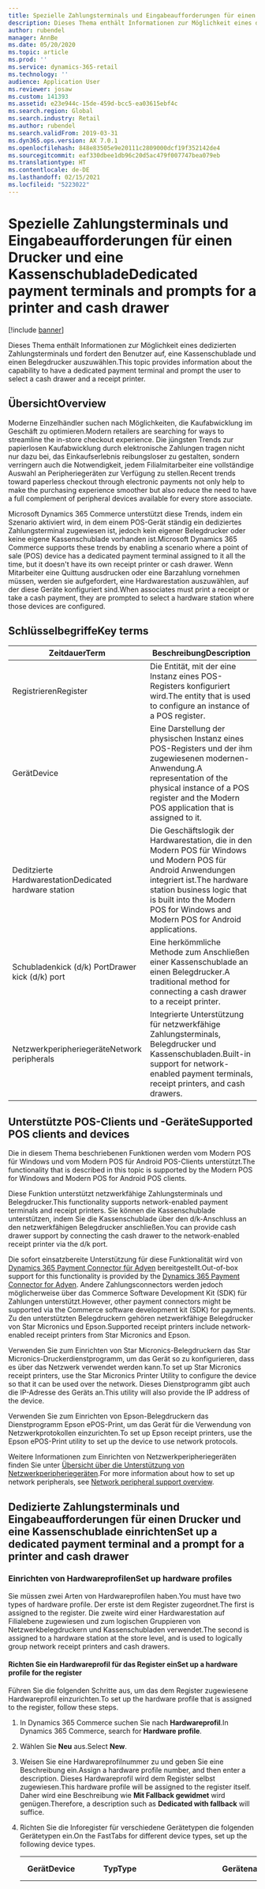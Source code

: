 ```yaml
---
title: Spezielle Zahlungsterminals und Eingabeaufforderungen für einen Drucker und eine Kassenschublade
description: Dieses Thema enthält Informationen zur Möglichkeit eines dedizierten Zahlungsterminals und fordert den Benutzer auf, eine Kassenschublade und einen Belegdrucker auszuwählen.
author: rubendel
manager: AnnBe
ms.date: 05/20/2020
ms.topic: article
ms.prod: ''
ms.service: dynamics-365-retail
ms.technology: ''
audience: Application User
ms.reviewer: josaw
ms.custom: 141393
ms.assetid: e23e944c-15de-459d-bcc5-ea03615ebf4c
ms.search.region: Global
ms.search.industry: Retail
ms.author: rubendel
ms.search.validFrom: 2019-03-31
ms.dyn365.ops.version: AX 7.0.1
ms.openlocfilehash: 848e83505e9e20111c2809000dcf19f352142de4
ms.sourcegitcommit: eaf330dbee1db96c20d5ac479f007747bea079eb
ms.translationtype: HT
ms.contentlocale: de-DE
ms.lasthandoff: 02/15/2021
ms.locfileid: "5223022"
---
```

# <a name="dedicated-payment-terminals-and-prompts-for-a-printer-and-cash-drawer"></a><span data-ttu-id="beaa3-103">Spezielle Zahlungsterminals und Eingabeaufforderungen für einen Drucker und eine Kassenschublade</span><span class="sxs-lookup"><span data-stu-id="beaa3-103">Dedicated payment terminals and prompts for a printer and cash drawer</span></span>

[!include [banner](includes/banner.md)]

<span data-ttu-id="beaa3-104">Dieses Thema enthält Informationen zur Möglichkeit eines dedizierten Zahlungsterminals und fordert den Benutzer auf, eine Kassenschublade und einen Belegdrucker auszuwählen.</span><span class="sxs-lookup"><span data-stu-id="beaa3-104">This topic provides information about the capability to have a dedicated payment terminal and prompt the user to select a cash drawer and a receipt printer.</span></span>

## <a name="overview"></a><span data-ttu-id="beaa3-105">Übersicht</span><span class="sxs-lookup"><span data-stu-id="beaa3-105">Overview</span></span>

<span data-ttu-id="beaa3-106">Moderne Einzelhändler suchen nach Möglichkeiten, die Kaufabwicklung im Geschäft zu optimieren.</span><span class="sxs-lookup"><span data-stu-id="beaa3-106">Modern retailers are searching for ways to streamline the in-store checkout experience.</span></span> <span data-ttu-id="beaa3-107">Die jüngsten Trends zur papierlosen Kaufabwicklung durch elektronische Zahlungen tragen nicht nur dazu bei, das Einkaufserlebnis reibungsloser zu gestalten, sondern verringern auch die Notwendigkeit, jedem Filialmitarbeiter eine vollständige Auswahl an Peripheriegeräten zur Verfügung zu stellen.</span><span class="sxs-lookup"><span data-stu-id="beaa3-107">Recent trends toward paperless checkout through electronic payments not only help to make the purchasing experience smoother but also reduce the need to have a full complement of peripheral devices available for every store associate.</span></span>

<span data-ttu-id="beaa3-108">Microsoft Dynamics 365 Commerce unterstützt diese Trends, indem ein Szenario aktiviert wird, in dem einem POS-Gerät ständig ein dediziertes Zahlungsterminal zugewiesen ist, jedoch kein eigener Belegdrucker oder keine eigene Kassenschublade vorhanden ist.</span><span class="sxs-lookup"><span data-stu-id="beaa3-108">Microsoft Dynamics 365 Commerce supports these trends by enabling a scenario where a point of sale (POS) device has a dedicated payment terminal assigned to it all the time, but it doesn't have its own receipt printer or cash drawer.</span></span> <span data-ttu-id="beaa3-109">Wenn Mitarbeiter eine Quittung ausdrucken oder eine Barzahlung vornehmen müssen, werden sie aufgefordert, eine Hardwarestation auszuwählen, auf der diese Geräte konfiguriert sind.</span><span class="sxs-lookup"><span data-stu-id="beaa3-109">When associates must print a receipt or take a cash payment, they are prompted to select a hardware station where those devices are configured.</span></span>

## <a name="key-terms"></a><span data-ttu-id="beaa3-110">Schlüsselbegriffe</span><span class="sxs-lookup"><span data-stu-id="beaa3-110">Key terms</span></span>

| <span data-ttu-id="beaa3-111">Zeitdauer</span><span class="sxs-lookup"><span data-stu-id="beaa3-111">Term</span></span> | <span data-ttu-id="beaa3-112">Beschreibung</span><span class="sxs-lookup"><span data-stu-id="beaa3-112">Description</span></span> |
|---|---|
| <span data-ttu-id="beaa3-113">Registrieren</span><span class="sxs-lookup"><span data-stu-id="beaa3-113">Register</span></span> | <span data-ttu-id="beaa3-114">Die Entität, mit der eine Instanz eines POS-Registers konfiguriert wird.</span><span class="sxs-lookup"><span data-stu-id="beaa3-114">The entity that is used to configure an instance of a POS register.</span></span> |
| <span data-ttu-id="beaa3-115">Gerät</span><span class="sxs-lookup"><span data-stu-id="beaa3-115">Device</span></span> | <span data-ttu-id="beaa3-116">Eine Darstellung der physischen Instanz eines POS-Registers und der ihm zugewiesenen modernen-Anwendung.</span><span class="sxs-lookup"><span data-stu-id="beaa3-116">A representation of the physical instance of a POS register and the Modern POS application that is assigned to it.</span></span> |
| <span data-ttu-id="beaa3-117">Deditzierte Hardwarestation</span><span class="sxs-lookup"><span data-stu-id="beaa3-117">Dedicated hardware station</span></span> | <span data-ttu-id="beaa3-118">Die Geschäftslogik der Hardwarestation, die in den Modern POS für Windows und Modern POS für Android Anwendungen integriert ist.</span><span class="sxs-lookup"><span data-stu-id="beaa3-118">The hardware station business logic that is built into the Modern POS for Windows and Modern POS for Android applications.</span></span> |
| <span data-ttu-id="beaa3-119">Schubladenkick (d/k) Port</span><span class="sxs-lookup"><span data-stu-id="beaa3-119">Drawer kick (d/k) port</span></span> | <span data-ttu-id="beaa3-120">Eine herkömmliche Methode zum Anschließen einer Kassenschublade an einen Belegdrucker.</span><span class="sxs-lookup"><span data-stu-id="beaa3-120">A traditional method for connecting a cash drawer to a receipt printer.</span></span> |
| <span data-ttu-id="beaa3-121">Netzwerkperipheriegeräte</span><span class="sxs-lookup"><span data-stu-id="beaa3-121">Network peripherals</span></span> | <span data-ttu-id="beaa3-122">Integrierte Unterstützung für netzwerkfähige Zahlungsterminals, Belegdrucker und Kassenschubladen.</span><span class="sxs-lookup"><span data-stu-id="beaa3-122">Built-in support for network-enabled payment terminals, receipt printers, and cash drawers.</span></span> |

## <a name="supported-pos-clients-and-devices"></a><span data-ttu-id="beaa3-123">Unterstützte POS-Clients und -Geräte</span><span class="sxs-lookup"><span data-stu-id="beaa3-123">Supported POS clients and devices</span></span>

<span data-ttu-id="beaa3-124">Die in diesem Thema beschriebenen Funktionen werden vom Modern POS für Windows und vom Modern POS für Android POS-Clients unterstützt.</span><span class="sxs-lookup"><span data-stu-id="beaa3-124">The functionality that is described in this topic is supported by the Modern POS for Windows and Modern POS for Android POS clients.</span></span>

<span data-ttu-id="beaa3-125">Diese Funktion unterstützt netzwerkfähige Zahlungsterminals und Belegdrucker.</span><span class="sxs-lookup"><span data-stu-id="beaa3-125">This functionality supports network-enabled payment terminals and receipt printers.</span></span> <span data-ttu-id="beaa3-126">Sie können die Kassenschublade unterstützen, indem Sie die Kassenschublade über den d/k-Anschluss an den netzwerkfähigen Belegdrucker anschließen.</span><span class="sxs-lookup"><span data-stu-id="beaa3-126">You can provide cash drawer support by connecting the cash drawer to the network-enabled receipt printer via the d/k port.</span></span>

<span data-ttu-id="beaa3-127">Die sofort einsatzbereite Unterstützung für diese Funktionalität wird von [Dynamics 365 Payment Connector für Adyen](https://docs.microsoft.com/dynamics365/commerce/dev-itpro/adyen-connector?tabs=8-1-3) bereitgestellt.</span><span class="sxs-lookup"><span data-stu-id="beaa3-127">Out-of-box support for this functionality is provided by the [Dynamics 365 Payment Connector for Adyen](https://docs.microsoft.com/dynamics365/commerce/dev-itpro/adyen-connector?tabs=8-1-3).</span></span> <span data-ttu-id="beaa3-128">Andere Zahlungsconnectors werden jedoch möglicherweise über das Commerce Software Development Kit (SDK) für Zahlungen unterstützt.</span><span class="sxs-lookup"><span data-stu-id="beaa3-128">However, other payment connectors might be supported via the Commerce software development kit (SDK) for payments.</span></span> <span data-ttu-id="beaa3-129">Zu den unterstützten Belegdruckern gehören netzwerkfähige Belegdrucker von Star Micronics und Epson.</span><span class="sxs-lookup"><span data-stu-id="beaa3-129">Supported receipt printers include network-enabled receipt printers from Star Micronics and Epson.</span></span>

<span data-ttu-id="beaa3-130">Verwenden Sie zum Einrichten von Star Micronics-Belegdruckern das Star Micronics-Druckerdienstprogramm, um das Gerät so zu konfigurieren, dass es über das Netzwerk verwendet werden kann.</span><span class="sxs-lookup"><span data-stu-id="beaa3-130">To set up Star Micronics receipt printers, use the Star Micronics Printer Utility to configure the device so that it can be used over the network.</span></span> <span data-ttu-id="beaa3-131">Dieses Dienstprogramm gibt auch die IP-Adresse des Geräts an.</span><span class="sxs-lookup"><span data-stu-id="beaa3-131">This utility will also provide the IP address of the device.</span></span>

<span data-ttu-id="beaa3-132">Verwenden Sie zum Einrichten von Epson-Belegdruckern das Dienstprogramm Epson ePOS-Print, um das Gerät für die Verwendung von Netzwerkprotokollen einzurichten.</span><span class="sxs-lookup"><span data-stu-id="beaa3-132">To set up Epson receipt printers, use the Epson ePOS-Print utility to set up the device to use network protocols.</span></span>

<span data-ttu-id="beaa3-133">Weitere Informationen zum Einrichten von Netzwerkperipheriegeräten finden Sie unter [Übersicht über die Unterstützung von Netzwerkperipheriegeräten](https://go.microsoft.com/fwlink/?linkid=2129965).</span><span class="sxs-lookup"><span data-stu-id="beaa3-133">For more information about how to set up network peripherals, see [Network peripheral support overview](https://go.microsoft.com/fwlink/?linkid=2129965).</span></span>

## <a name="set-up-a-dedicated-payment-terminal-and-a-prompt-for-a-printer-and-cash-drawer"></a><span data-ttu-id="beaa3-134">Dedizierte Zahlungsterminals und Eingabeaufforderungen für einen Drucker und eine Kassenschublade einrichten</span><span class="sxs-lookup"><span data-stu-id="beaa3-134">Set up a dedicated payment terminal and a prompt for a printer and cash drawer</span></span>

### <a name="set-up-hardware-profiles"></a><span data-ttu-id="beaa3-135">Einrichten von Hardwareprofilen</span><span class="sxs-lookup"><span data-stu-id="beaa3-135">Set up hardware profiles</span></span>

<span data-ttu-id="beaa3-136">Sie müssen zwei Arten von Hardwareprofilen haben.</span><span class="sxs-lookup"><span data-stu-id="beaa3-136">You must have two types of hardware profile.</span></span> <span data-ttu-id="beaa3-137">Der erste ist dem Register zugeordnet.</span><span class="sxs-lookup"><span data-stu-id="beaa3-137">The first is assigned to the register.</span></span> <span data-ttu-id="beaa3-138">Die zweite wird einer Hardwarestation auf Filialebene zugewiesen und zum logischen Gruppieren von Netzwerkbelegdruckern und Kassenschubladen verwendet.</span><span class="sxs-lookup"><span data-stu-id="beaa3-138">The second is assigned to a hardware station at the store level, and is used to logically group network receipt printers and cash drawers.</span></span>

#### <a name="set-up-a-hardware-profile-for-the-register"></a><span data-ttu-id="beaa3-139">Richten Sie ein Hardwareprofil für das Register ein</span><span class="sxs-lookup"><span data-stu-id="beaa3-139">Set up a hardware profile for the register</span></span>

<span data-ttu-id="beaa3-140">Führen Sie die folgenden Schritte aus, um das dem Register zugewiesene Hardwareprofil einzurichten.</span><span class="sxs-lookup"><span data-stu-id="beaa3-140">To set up the hardware profile that is assigned to the register, follow these steps.</span></span>

1. <span data-ttu-id="beaa3-141">In Dynamics 365 Commerce suchen Sie nach **Hardwareprofil**.</span><span class="sxs-lookup"><span data-stu-id="beaa3-141">In Dynamics 365 Commerce, search for **Hardware profile**.</span></span>
2. <span data-ttu-id="beaa3-142">Wählen Sie **Neu** aus.</span><span class="sxs-lookup"><span data-stu-id="beaa3-142">Select **New**.</span></span>
3. <span data-ttu-id="beaa3-143">Weisen Sie eine Hardwareprofilnummer zu und geben Sie eine Beschreibung ein.</span><span class="sxs-lookup"><span data-stu-id="beaa3-143">Assign a hardware profile number, and then enter a description.</span></span> <span data-ttu-id="beaa3-144">Dieses Hardwareprofil wird dem Register selbst zugewiesen.</span><span class="sxs-lookup"><span data-stu-id="beaa3-144">This hardware profile will be assigned to the register itself.</span></span> <span data-ttu-id="beaa3-145">Daher wird eine Beschreibung wie **Mit Fallback gewidmet** wird genügen.</span><span class="sxs-lookup"><span data-stu-id="beaa3-145">Therefore, a description such as **Dedicated with fallback** will suffice.</span></span>
4. <span data-ttu-id="beaa3-146">Richten Sie die Inforegister für verschiedene Gerätetypen die folgenden Gerätetypen ein.</span><span class="sxs-lookup"><span data-stu-id="beaa3-146">On the FastTabs for different device types, set up the following device types.</span></span>

    | <span data-ttu-id="beaa3-147">Gerät</span><span class="sxs-lookup"><span data-stu-id="beaa3-147">Device</span></span> | <span data-ttu-id="beaa3-148">Typ</span><span class="sxs-lookup"><span data-stu-id="beaa3-148">Type</span></span> | <span data-ttu-id="beaa3-149">Gerätename</span><span class="sxs-lookup"><span data-stu-id="beaa3-149">Device name</span></span> | <span data-ttu-id="beaa3-150">Zusätzliche Details</span><span class="sxs-lookup"><span data-stu-id="beaa3-150">Additional details</span></span> |
    |---|---|---|---|
    | <span data-ttu-id="beaa3-151">Drucker</span><span class="sxs-lookup"><span data-stu-id="beaa3-151">Printer</span></span> | <span data-ttu-id="beaa3-152">Fallback</span><span class="sxs-lookup"><span data-stu-id="beaa3-152">Fallback</span></span> | <span data-ttu-id="beaa3-153">*Beliebige*</span><span class="sxs-lookup"><span data-stu-id="beaa3-153">*Any*</span></span> | <span data-ttu-id="beaa3-154">Der Gerätename berücksichtigt Groß-/Kleinschreibung.</span><span class="sxs-lookup"><span data-stu-id="beaa3-154">The device name is case-sensitive.</span></span> <span data-ttu-id="beaa3-155">Das **Belegprofil-ID** sollte gleich sein wie das **Belegprofil-ID**, das dem Netzwerkdrucker zugeordnet ist, der in dem Hardwareprofil eingerichtet ist, das der Hardwarestation auf Kanalebene zugewiesen ist.</span><span class="sxs-lookup"><span data-stu-id="beaa3-155">The **Receipt profile ID** should be the same as the **Receipt profile ID** that is mapped to the network printer that is set up in the hardware profile that is assigned to the hardware station at the channel level.</span></span> |
    | <span data-ttu-id="beaa3-156">Geldlade</span><span class="sxs-lookup"><span data-stu-id="beaa3-156">Cash drawer</span></span> | <span data-ttu-id="beaa3-157">Fallback</span><span class="sxs-lookup"><span data-stu-id="beaa3-157">Fallback</span></span> | <span data-ttu-id="beaa3-158">*Beliebige*</span><span class="sxs-lookup"><span data-stu-id="beaa3-158">*Any*</span></span> | <span data-ttu-id="beaa3-159">Der Gerätename berücksichtigt Groß-/Kleinschreibung.</span><span class="sxs-lookup"><span data-stu-id="beaa3-159">The device name is case-sensitive.</span></span> <span data-ttu-id="beaa3-160">Legen Sie die Option **Geteilte Schicht verwenden** auf **Ja** fest.</span><span class="sxs-lookup"><span data-stu-id="beaa3-160">Set the **Use shared shift** option to **Yes**.</span></span> |
    | <span data-ttu-id="beaa3-161">Elektronische Überweisung - Dienst</span><span class="sxs-lookup"><span data-stu-id="beaa3-161">EFT service</span></span> | <span data-ttu-id="beaa3-162">Adyen</span><span class="sxs-lookup"><span data-stu-id="beaa3-162">Adyen</span></span> | <span data-ttu-id="beaa3-163">Nicht zutreffend</span><span class="sxs-lookup"><span data-stu-id="beaa3-163">Not applicable</span></span> | <span data-ttu-id="beaa3-164">Informationen darüber, wie der Adyen-Zahlungskonnektor für Onlineshops konfiguriert wird, finden Sie unter [Dynamics 365 Zahlungskonnektor für Ayden](https://docs.microsoft.com/dynamics365/commerce/dev-itpro/adyen-connector?tabs=8-1-3).</span><span class="sxs-lookup"><span data-stu-id="beaa3-164">For information about how to set up the out-of-box Adyen connector, see [Dynamics 365 Payment Connector for Adyen](https://docs.microsoft.com/dynamics365/commerce/dev-itpro/adyen-connector?tabs=8-1-3).</span></span> <span data-ttu-id="beaa3-165">Andere Zahlungsconnectors werden jedoch möglicherweise über das [Commerce Software Development Kit (SDK) für Zahlungen](https://docs.microsoft.com/dynamics365/commerce/dev-itpro/end-to-end-payment-extension) unterstützt.</span><span class="sxs-lookup"><span data-stu-id="beaa3-165">Other payment connectors can be supported via the [Commerce software development kit (SDK) for payments](https://docs.microsoft.com/dynamics365/commerce/dev-itpro/end-to-end-payment-extension).</span></span> |
    | <span data-ttu-id="beaa3-166">PIN-Feld</span><span class="sxs-lookup"><span data-stu-id="beaa3-166">PIN pad</span></span> | <span data-ttu-id="beaa3-167">Netzwerk</span><span class="sxs-lookup"><span data-stu-id="beaa3-167">Network</span></span> | <span data-ttu-id="beaa3-168">**MicrosoftAdyenDeviceV001**</span><span class="sxs-lookup"><span data-stu-id="beaa3-168">**MicrosoftAdyenDeviceV001**</span></span> | <span data-ttu-id="beaa3-169">Keiner.</span><span class="sxs-lookup"><span data-stu-id="beaa3-169">None.</span></span> |

5. <span data-ttu-id="beaa3-170">In Dynamics 365 Commerce nach **Register** suchen.</span><span class="sxs-lookup"><span data-stu-id="beaa3-170">In Dynamics 365 Commerce, search for **Registers**.</span></span>
6. <span data-ttu-id="beaa3-171">Wählen Sie ein Register aus, indem Sie die Registernummer auswählen, und wählen Sie dann **Bearbeiten**.</span><span class="sxs-lookup"><span data-stu-id="beaa3-171">Select a register by selecting the register number, and then select **Edit**.</span></span>
7. <span data-ttu-id="beaa3-172">Weisen Sie das soeben erstellte Hardwareprofil dem Register zu, das ein dediziertes Zahlungsterminal verwenden soll.</span><span class="sxs-lookup"><span data-stu-id="beaa3-172">Assign the hardware profile that you just created to the register that should use a dedicated payment terminal.</span></span> <span data-ttu-id="beaa3-173">Das Gerät, das diesem Register zugeordnet ist, muss entweder die Anwendung Modern POS für Windows oder Modern POS für Android Anwendung verwenden.</span><span class="sxs-lookup"><span data-stu-id="beaa3-173">The device that is mapped to this register must use either the Modern POS for Windows application or the Modern POS for Android application.</span></span>
8. <span data-ttu-id="beaa3-174">Wählen Sie **Speichern** aus.</span><span class="sxs-lookup"><span data-stu-id="beaa3-174">Select **Save**.</span></span>
9. <span data-ttu-id="beaa3-175">Klicken Sie im Aktivitätsbereich auf die Registerkarte **Register**, und wählen Sie **IP-Adressen konfigurieren** aus.</span><span class="sxs-lookup"><span data-stu-id="beaa3-175">On the Action Pane, on the **Registers** tab, select **Configure IP addresses**.</span></span>
10. <span data-ttu-id="beaa3-176">Auf dem Inforegister **PIN-Pad** geben Sie die IP-Adresse des Zahlungsterminals ein.</span><span class="sxs-lookup"><span data-stu-id="beaa3-176">On the **PIN pad** FastTab, enter the IP address of the payment terminal.</span></span> <span data-ttu-id="beaa3-177">Informationen zum Abrufen der IP-Adresse des Zahlungsterminals mithilfe des Adyen-Connectors finden Sie unter [Dynamics 365 Payment Connector für Adyen](https://docs.microsoft.com/dynamics365/commerce/dev-itpro/adyen-connector?tabs=8-1-3).</span><span class="sxs-lookup"><span data-stu-id="beaa3-177">For information about how to get the IP address of the payment terminal by using the Adyen connector, see [Dynamics 365 Payment Connector for Adyen](https://docs.microsoft.com/dynamics365/commerce/dev-itpro/adyen-connector?tabs=8-1-3).</span></span>
11. <span data-ttu-id="beaa3-178">Wählen Sie **Speichern** aus.</span><span class="sxs-lookup"><span data-stu-id="beaa3-178">Select **Save**.</span></span>

#### <a name="set-up-a-hardware-profile-for-the-receipt-printer-and-cash-drawer"></a><span data-ttu-id="beaa3-179">Richten Sie ein Hardwareprofil für den Belegdrucker und die Kassenschublade ein</span><span class="sxs-lookup"><span data-stu-id="beaa3-179">Set up a hardware profile for the receipt printer and cash drawer</span></span>

<span data-ttu-id="beaa3-180">Führen Sie die folgenden Schritte aus, um das Hardwareprofil einzurichten, mit dem der Netzwerkbelegdrucker und die Kassenschublade gruppiert werden.</span><span class="sxs-lookup"><span data-stu-id="beaa3-180">To set up the hardware profile that is used to group the network receipt printer and cash drawer, follow these steps.</span></span>

1. <span data-ttu-id="beaa3-181">In Dynamics 365 Commerce suchen Sie nach **Hardwareprofil**.</span><span class="sxs-lookup"><span data-stu-id="beaa3-181">In Dynamics 365 Commerce, search for **Hardware profile**.</span></span>
2. <span data-ttu-id="beaa3-182">Wählen Sie **Neu** aus.</span><span class="sxs-lookup"><span data-stu-id="beaa3-182">Select **New**.</span></span>
3. <span data-ttu-id="beaa3-183">Weisen Sie eine Hardwareprofilnummer zu und geben Sie eine Beschreibung ein.</span><span class="sxs-lookup"><span data-stu-id="beaa3-183">Assign a hardware profile number, and then enter a description.</span></span> <span data-ttu-id="beaa3-184">Dieses Hardwareprofil wird verwendet, um den Belegdrucker und die Kassenschublade zu gruppieren.</span><span class="sxs-lookup"><span data-stu-id="beaa3-184">This hardware profile will be used to group the receipt printer and cash drawer.</span></span> <span data-ttu-id="beaa3-185">Daher wird eine Beschreibung wie **Netzwerkdrucker und Kassenschublade** genügen.</span><span class="sxs-lookup"><span data-stu-id="beaa3-185">Therefore, a description such as **Network printer and cash drawer** will suffice.</span></span>
4. <span data-ttu-id="beaa3-186">Richten Sie die Inforegister für verschiedene Gerätetypen die folgenden Gerätetypen ein.</span><span class="sxs-lookup"><span data-stu-id="beaa3-186">On the FastTabs for different device types, set up the following device types.</span></span>

    | <span data-ttu-id="beaa3-187">Gerät</span><span class="sxs-lookup"><span data-stu-id="beaa3-187">Device</span></span> | <span data-ttu-id="beaa3-188">Typ</span><span class="sxs-lookup"><span data-stu-id="beaa3-188">Type</span></span> | <span data-ttu-id="beaa3-189">Beschreibung</span><span class="sxs-lookup"><span data-stu-id="beaa3-189">Description</span></span> | <span data-ttu-id="beaa3-190">Zusätzliche Details</span><span class="sxs-lookup"><span data-stu-id="beaa3-190">Additional details</span></span> |
    |---|---|---|---|
    | <span data-ttu-id="beaa3-191">Drucker</span><span class="sxs-lookup"><span data-stu-id="beaa3-191">Printer</span></span> | <span data-ttu-id="beaa3-192">Netzwerk</span><span class="sxs-lookup"><span data-stu-id="beaa3-192">Network</span></span> | <span data-ttu-id="beaa3-193">**Epson** oder **Star**</span><span class="sxs-lookup"><span data-stu-id="beaa3-193">**Epson** or **Star**</span></span> | <span data-ttu-id="beaa3-194">Der Gerätename berücksichtigt Groß-/Kleinschreibung.</span><span class="sxs-lookup"><span data-stu-id="beaa3-194">The device name is case-sensitive.</span></span> <span data-ttu-id="beaa3-195">Die **Belegprofil-ID** sollte gleich sein wie die **Belegprofil-ID**, die dem Netzwerkdrucker zugeordnet ist, der in dem Hardwareprofil eingerichtet ist, das der Hardwarestation auf Kanalebene zugewiesen ist.</span><span class="sxs-lookup"><span data-stu-id="beaa3-195">The **Receipt profile ID** should be the same as the **Receipt profile ID** that is mapped to the printer that is set up in the hardware profile that is assigned to the register.</span></span> |
    | <span data-ttu-id="beaa3-196">Geldlade</span><span class="sxs-lookup"><span data-stu-id="beaa3-196">Cash drawer</span></span> | <span data-ttu-id="beaa3-197">Netzwerk</span><span class="sxs-lookup"><span data-stu-id="beaa3-197">Network</span></span> | <span data-ttu-id="beaa3-198">**Epson** oder **Star**</span><span class="sxs-lookup"><span data-stu-id="beaa3-198">**Epson** or **Star**</span></span> | <span data-ttu-id="beaa3-199">Der Gerätename berücksichtigt Groß-/Kleinschreibung.</span><span class="sxs-lookup"><span data-stu-id="beaa3-199">The device name is case-sensitive.</span></span> <span data-ttu-id="beaa3-200">Legen Sie die Option **Geteilte Schicht verwenden** auf **Ja** fest.</span><span class="sxs-lookup"><span data-stu-id="beaa3-200">set the **Use shared shift** option to **Yes**.</span></span> |

5. <span data-ttu-id="beaa3-201">Wählen Sie **Speichern** aus.</span><span class="sxs-lookup"><span data-stu-id="beaa3-201">Select **Save**.</span></span>

### <a name="set-up-hardware-stations"></a><span data-ttu-id="beaa3-202">Eine Hardwarestation einrichten</span><span class="sxs-lookup"><span data-stu-id="beaa3-202">Set up hardware stations</span></span>

<span data-ttu-id="beaa3-203">Sie müssen zwei Hardwarestationen haben.</span><span class="sxs-lookup"><span data-stu-id="beaa3-203">You must have two hardware stations.</span></span> <span data-ttu-id="beaa3-204">Dier erste wird dem Register zugeordnet.</span><span class="sxs-lookup"><span data-stu-id="beaa3-204">The first will be mapped to the register.</span></span> <span data-ttu-id="beaa3-205">Die zweite wird nach Bedarf ausgewählt, wenn eine Quittung gedruckt oder eine Kassenschublade geöffnet werden muss.</span><span class="sxs-lookup"><span data-stu-id="beaa3-205">The second will be selected as it's required, whenever a receipt must be printed or a cash drawer must be opened.</span></span>

#### <a name="register-a-hardware-station"></a><span data-ttu-id="beaa3-206">Eine Hardwarestation erfassen</span><span class="sxs-lookup"><span data-stu-id="beaa3-206">Register a hardware station</span></span>

1. <span data-ttu-id="beaa3-207">In Dynamics 365 Commerce suchen Sie nach **Alle Geschäfte**.</span><span class="sxs-lookup"><span data-stu-id="beaa3-207">In Dynamics 365 Commerce, search for **All stores**.</span></span>
2. <span data-ttu-id="beaa3-208">Wählen Sie ein Geschäft aus, indem Sie dessen Werte auf **ID des Einzelhandelskanals** festlegen und **Bearbeiten** auswählen.</span><span class="sxs-lookup"><span data-stu-id="beaa3-208">Select a store by selecting its **Retail Channel Id** values, and then select **Edit**.</span></span>
3. <span data-ttu-id="beaa3-209">Wählen Sie im Inforegister **Hardware-Stationen** die Option **Hinzufügen** aus.</span><span class="sxs-lookup"><span data-stu-id="beaa3-209">On the **Hardware stations** FastTab, select **Add**.</span></span>
4. <span data-ttu-id="beaa3-210">Legen Sie das Feld **Hardware-Stationstyp** auf **Dediziert** fest.</span><span class="sxs-lookup"><span data-stu-id="beaa3-210">Set the **Hardware station type** field to **Dedicated**.</span></span>
5. <span data-ttu-id="beaa3-211">Geben Sie eine Beschreibung ein, aber legen Sie keine anderen Werte für diese Hardwarestation fest.</span><span class="sxs-lookup"><span data-stu-id="beaa3-211">Enter a description, but don't set any other values for this hardware station.</span></span> <span data-ttu-id="beaa3-212">Diese Hardwarestation wird jederzeit für das Register verwendet.</span><span class="sxs-lookup"><span data-stu-id="beaa3-212">This hardware station will be used for the register at all times.</span></span> 

#### <a name="set-up-a-hardware-station-for-the-receipt-printer-and-cash-drawer"></a><span data-ttu-id="beaa3-213">Richten Sie eine Hardwarestation für den Belegdrucker und die Kassenschublade ein</span><span class="sxs-lookup"><span data-stu-id="beaa3-213">Set up a hardware station for the receipt printer and cash drawer</span></span>

1. <span data-ttu-id="beaa3-214">In Dynamics 365 Commerce suchen Sie nach **Alle Geschäfte**.</span><span class="sxs-lookup"><span data-stu-id="beaa3-214">In Dynamics 365 Commerce, search for **All stores**.</span></span>
2. <span data-ttu-id="beaa3-215">Wählen Sie ein Geschäft aus, indem Sie dessen Werte auf **ID des Einzelhandelskanals** festlegen und **Bearbeiten** auswählen.</span><span class="sxs-lookup"><span data-stu-id="beaa3-215">Select a store by selecting its **Retail Channel Id** values, and then select **Edit**.</span></span>
3. <span data-ttu-id="beaa3-216">Wählen Sie im Inforegister **Hardware-Stationen** die Option **Hinzufügen** aus.</span><span class="sxs-lookup"><span data-stu-id="beaa3-216">On the **Hardware stations** FastTab, select **Add**.</span></span>
4. <span data-ttu-id="beaa3-217">Legen Sie das Feld **Hardware-Stationstyp** auf **Dediziert** fest.</span><span class="sxs-lookup"><span data-stu-id="beaa3-217">Set the **Hardware station type** field to **Dedicated**.</span></span>
5. <span data-ttu-id="beaa3-218">Geben Sie eine Beschreibung ein.</span><span class="sxs-lookup"><span data-stu-id="beaa3-218">Enter a description.</span></span> <span data-ttu-id="beaa3-219">Dieses Hardwarestation wird verwendet, um den Belegdrucker und die Kassenschublade zu gruppieren.</span><span class="sxs-lookup"><span data-stu-id="beaa3-219">This hardware station will be used for the receipt printer and cash drawer.</span></span>
6. <span data-ttu-id="beaa3-220">In dem **Hardwareprofil** wählen Sie im Feld das Hardwareprofil aus, das Sie zuvor für den Belegdrucker und die Kassenschublade erstellt haben.</span><span class="sxs-lookup"><span data-stu-id="beaa3-220">In the **Hardware profile** field, select the hardware profile that you previously created for the receipt printer and cash drawer.</span></span>
7. <span data-ttu-id="beaa3-221">Wählen Sie **Speichern** aus.</span><span class="sxs-lookup"><span data-stu-id="beaa3-221">Select **Save**.</span></span>
8. <span data-ttu-id="beaa3-222">Während die Hardwarestation für den Belegdrucker und die Kassenschublade noch ausgewählt ist, wählen Sie **Konfigurieren Sie IP-Adressen**.</span><span class="sxs-lookup"><span data-stu-id="beaa3-222">While the hardware station for the receipt printer and cash drawer is still selected, select **Configure IP addresses**.</span></span>
9. <span data-ttu-id="beaa3-223">Erhalten Sie die IP-Adresse für den Drucker und geben Sie sie als IP-Adresse sowohl für den Belegdrucker als auch für die Kassenschublade ein.</span><span class="sxs-lookup"><span data-stu-id="beaa3-223">Obtain the IP address for the printer, and enter it as the IP address for both the receipt printer and the cash drawer.</span></span>
10. <span data-ttu-id="beaa3-224">Wählen Sie **Speichern**</span><span class="sxs-lookup"><span data-stu-id="beaa3-224">Select **Save**</span></span>
11. <span data-ttu-id="beaa3-225">Suchen nach **Verteilungsplänen**.</span><span class="sxs-lookup"><span data-stu-id="beaa3-225">Search for **Distribution schedules**.</span></span>
12. <span data-ttu-id="beaa3-226">Wählen Sie den Verteilungszsifplan **1090** und wählen Sie dann **Jetzt ausführen**.</span><span class="sxs-lookup"><span data-stu-id="beaa3-226">Select distribution schedule **1090**, and then select **Run now**.</span></span>
13. <span data-ttu-id="beaa3-227">Wählen Sie den Verteilungszsifplan **1070** und wählen Sie dann **Jetzt ausführen**.</span><span class="sxs-lookup"><span data-stu-id="beaa3-227">Select distribution schedule **1070**, and then select **Run now**.</span></span>

### <a name="set-up-the-system-to-prompt-for-receipt-printer-and-cash-drawer-selection-as-its-required"></a><span data-ttu-id="beaa3-228">Richten Sie das System so ein, dass Sie bei Bedarf zur Auswahl des Belegdruckers und der Kassenschublade aufgefordert werden</span><span class="sxs-lookup"><span data-stu-id="beaa3-228">Set up the system to prompt for receipt printer and cash drawer selection as it's required</span></span>

1. <span data-ttu-id="beaa3-229">Schließen Sie in einem unterstützten POS-Client die aktuelle Schicht, wenn eine Schicht geöffnet ist.</span><span class="sxs-lookup"><span data-stu-id="beaa3-229">In a supported POS client, close the current shift, if a shift is open.</span></span>
2. <span data-ttu-id="beaa3-230">Melden Sie sich an und wählen Sie dann **Schubladenbetrieb ohne Schublade**.</span><span class="sxs-lookup"><span data-stu-id="beaa3-230">Sign in, and then select **Non-drawer drawer operations**.</span></span>
3. <span data-ttu-id="beaa3-231">Verwenden Sie den Betrieb **Verwalten von Hardwarestationen** zum Einschalten einer Hardwarestation.</span><span class="sxs-lookup"><span data-stu-id="beaa3-231">Use the **Manage hardware stations** operation to turn on a hardware station.</span></span>
4. <span data-ttu-id="beaa3-232">Wählen Sie die Hardwarestation aus, die Sie für das Register erstellt haben, um es zu aktivieren.</span><span class="sxs-lookup"><span data-stu-id="beaa3-232">Select the hardware station that you created for the register to make it active.</span></span>
5. <span data-ttu-id="beaa3-233">Melden Sie sich am POS ab und wieder an und öffnen Sie eine Schicht.</span><span class="sxs-lookup"><span data-stu-id="beaa3-233">Sign out of the POS, sign back in, and open a shift.</span></span>

<span data-ttu-id="beaa3-234">Das dem Hardwareprofil zugewiesene Zahlungsterminal ist jetzt immer aktiv und Sie werden gefragt, ob ein Belegdrucker oder eine Kassenschublade erforderlich ist.</span><span class="sxs-lookup"><span data-stu-id="beaa3-234">The payment terminal that is assigned to the hardware profile will now always be active, and you will be prompted if a receipt printer or cash drawer is required.</span></span>

<span data-ttu-id="beaa3-235">Viele Händler, die diese Funktion angefordert haben, sind daran interessiert, Abfall zu reduzieren, indem sie E-Mail-Belege bereitstellen und elektronische Zahlungen fördern.</span><span class="sxs-lookup"><span data-stu-id="beaa3-235">Many merchants who requested this feature are interested in reducing waste by providing email receipts and encouraging electronic payments.</span></span> <span data-ttu-id="beaa3-236">Abhängig von der Konfiguration des POS werden Filialmitarbeiter nur dann aufgefordert, einen Belegdrucker oder eine Kassenschublade auszuwählen, wenn ein Kunde eine physische Quittung wünscht oder mit Bargeld bezahlen möchte.</span><span class="sxs-lookup"><span data-stu-id="beaa3-236">Depending on the configuration of the POS, store associates are prompted to select a receipt printer or cash drawer only when a customer wants a physical receipt or wants to pay with cash.</span></span>

<span data-ttu-id="beaa3-237">Filialmitarbeiter werden aufgefordert, eine Hardwarestation nur einmal pro Transaktion auszuwählen, es sei denn, eine Quittung muss gedruckt werden und Bargeld wird zur Zahlung verwendet, aber das ursprünglich ausgewählte Hardwareprofil enthält nicht beide Geräte.</span><span class="sxs-lookup"><span data-stu-id="beaa3-237">Store associates are prompted to select a hardware station only one time per transaction, unless a receipt must be printed and cash is used for payment, but the hardware profile that was originally selected doesn't include both devices.</span></span> <span data-ttu-id="beaa3-238">In diesem Fall wird der Filialmitarbeiter erneut aufgefordert, eine Hardwarestation auszuwählen, mit der die Transaktion abgeschlossen werden kann.</span><span class="sxs-lookup"><span data-stu-id="beaa3-238">In that case, the store associate will be prompted again to select a hardware station that can be used to complete the transaction.</span></span>

## <a name="related-articles"></a><span data-ttu-id="beaa3-239">Zugehörige Artikel</span><span class="sxs-lookup"><span data-stu-id="beaa3-239">Related articles</span></span>

- [<span data-ttu-id="beaa3-240">POS Hybrid-App unter Android und iOS einrichten</span><span class="sxs-lookup"><span data-stu-id="beaa3-240">Set up POS hybrid app on Android and iOS</span></span>](https://docs.microsoft.com/dynamics365/commerce/dev-itpro/hybridApp)
- [<span data-ttu-id="beaa3-241">Zahlungskonnektor von Dynamics 365 für Adyen</span><span class="sxs-lookup"><span data-stu-id="beaa3-241">Dynamics 365 Payment Connector for Adyen</span></span>](https://docs.microsoft.com/dynamics365/commerce/dev-itpro/adyen-connector?tabs=8-1-3)
- [<span data-ttu-id="beaa3-242">Übersicht über die Unterstützung von Netzwerkperipheriegeräten</span><span class="sxs-lookup"><span data-stu-id="beaa3-242">Network peripheral support overview</span></span>](https://go.microsoft.com/fwlink/?linkid=2129965)


[!INCLUDE[footer-include](../includes/footer-banner.md)]